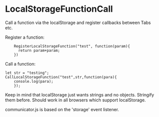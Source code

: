 # LocalStorageFunctionCall
Call a function via the localStorage and register callbacks between Tabs etc.

Register a function:

```
	RegisterLocalStorageFunction("test", function(param){
      return param+param;
    })
```

Call a function:

	
	let str = "testing";
	CallLocalStorageFunction("test",str,function(para){
		console.log(para);
		});
	
Keep in mind that localStorage just wants strings and no objects. Stringify them before.
Should work in all browsers which support localStorage.

communicator.js is based on the 'storage' event listener.
